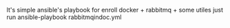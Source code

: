It's simple ansible's playbook for enroll docker + rabbitmq + some utiles
just run ansible-playbook rabbitmqindoc.yml
